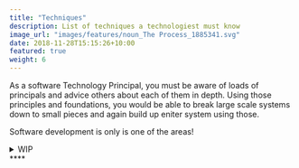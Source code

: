 ```yaml
---
title: "Techniques"
description: List of techniques a technologiest must know
image_url: "images/features/noun_The Process_1885341.svg"
date: 2018-11-28T15:15:26+10:00
featured: true
weight: 6
---
```


As a software Technology Principal, you must be aware of loads of principals and advice others about each of them in depth.
Using those principles and foundations, you would be able to break large scale systems down to small pieces and again build up eniter system using those.

Software development is only is one of the areas!

<details>
<summary>WIP</summary>
<pre> 

`Title`:

  1. A
  2.  B
     * b-1
     * b-2
  3.  C


</pre>
</details>
****